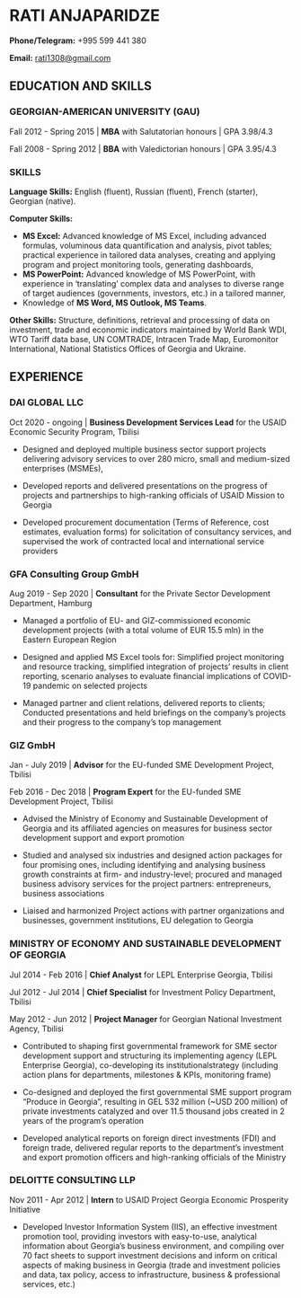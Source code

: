 # RATI ANJAPARIDZE

**Phone/Telegram:** +995 599 441 380

**Email:** rati1308@gmail.com

## EDUCATION AND SKILLS
### GEORGIAN-AMERICAN UNIVERSITY (GAU)
Fall 2012 - Spring 2015 | **MBA** with Salutatorian honours | GPA 3.98/4.3

Fall 2008 - Spring 2012 | **BBA** with Valedictorian honours | GPA 3.95/4.3

### SKILLS
**Language Skills:** English (fluent), Russian (fluent), French (starter), Georgian (native).

**Computer Skills:**
  * **MS Excel:** Advanced knowledge of MS Excel, including advanced formulas, voluminous data quantification 
  and analysis, pivot tables; practical experience in tailored data analyses, creating and applying program and 
  project monitoring tools, generating dashboards,
  * **MS PowerPoint:** Advanced knowledge of MS PowerPoint, with experience in ‘translating’ complex data and 
  analyses to diverse range of target audiences (governments, investors, etc.) in a tailored manner,
  * Knowledge of **MS Word, MS Outlook, MS Teams**.

**Other Skills:** Structure, definitions, retrieval and processing of data on investment, trade and economic 
indicators maintained by World Bank WDI, WTO Tariff data base, UN COMTRADE, Intracen Trade Map, 
Euromonitor International, National Statistics Offices of Georgia and Ukraine.

## EXPERIENCE

### DAI GLOBAL LLC
Oct 2020 - ongoing | **Business Development Services Lead** for the USAID Economic Security Program, Tbilisi

* Designed and deployed multiple business sector support projects delivering advisory services to over 280 
micro, small and medium-sized enterprises (MSMEs),

* Developed reports and delivered presentations on the progress of projects and partnerships to high-ranking officials of USAID Mission to Georgia

* Developed procurement documentation (Terms of Reference, cost estimates, evaluation forms) for solicitation of consultancy services, and supervised the work of contracted local and international service providers

### GFA Consulting Group GmbH
Aug 2019 - Sep 2020 | **Consultant** for the Private Sector Development Department, Hamburg

* Managed a portfolio of EU- and GIZ-commissioned economic development projects (with a total volume of EUR 15.5 mln) in the Eastern European Region

* Designed and applied MS Excel tools for: Simplified project monitoring and resource tracking, simplified integration of projects’ results in client reporting, scenario analyses to evaluate financial implications of COVID-19 pandemic on selected projects

* Managed partner and client relations, delivered reports to clients; Conducted presentations and held briefings on the company’s projects and their progress to the company’s top management

### GIZ GmbH
Jan - July 2019 | **Advisor** for the EU-funded SME Development Project, Tbilisi

Feb 2016 - Dec 2018 | **Program Expert** for the EU-funded SME Development Project, Tbilisi

* Advised the Ministry of Economy and Sustainable Development of Georgia and its affiliated agencies on measures for business sector development support and export promotion

* Studied and analysed six industries and designed action packages for four promising ones, including identifying and analysing business growth constraints at firm- and industry-level; procured and managed business advisory services for the project partners: entrepreneurs, business associations

* Liaised and harmonized Project actions with partner organizations and businesses, government institutions, EU delegation to Georgia

### MINISTRY OF ECONOMY AND SUSTAINABLE DEVELOPMENT OF GEORGIA
Jul 2014 - Feb 2016 | **Chief Analyst** for LEPL Enterprise Georgia, Tbilisi

Jul 2012 - Jul 2014 | **Chief Specialist** for Investment Policy Department, Tbilisi

May 2012 - Jun 2012 | **Project Manager** for Georgian National Investment Agency, Tbilisi

* Contributed to shaping first governmental framework for SME sector development support and structuring its implementing agency (LEPL Enterprise Georgia), co-developing its institutionalstrategy (including action plans for departments, milestones & KPIs, monitoring frame)

* Co-designed and deployed the first governmental SME support program “Produce in Georgia”, resulting in GEL 532 million (~USD 200 million) of private investments catalyzed and over 11.5 thousand jobs created in 2 years of the program’s operation

*  Developed analytical reports on foreign direct investments (FDI) and foreign trade, delivered regular reports to the department’s investment and export promotion officers and high-ranking officials of the Ministry


### DELOITTE CONSULTING LLP
Nov 2011 - Apr 2012 | **Intern** to USAID Project Georgia Economic Prosperity Initiative 

* Developed Investor Information System (IIS), an effective investment promotion tool, providing investors with easy-to-use, analytical information about Georgia’s business environment, and compiling over 70 fact sheets to support investment decisions and inform on critical aspects of making business in Georgia (trade and investment policies and data, tax policy, access to infrastructure, business & professional services, etc.)


